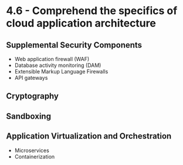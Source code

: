 # 4.6 - Comprehend the specifics of cloud application architecture

## Supplemental Security Components

- Web application firewall (WAF)
- Database activity monitoring (DAM)
- Extensible Markup Language Firewalls
- API gateways

## Cryptography

## Sandboxing

## Application Virtualization and Orchestration

- Microservices
- Containerization
